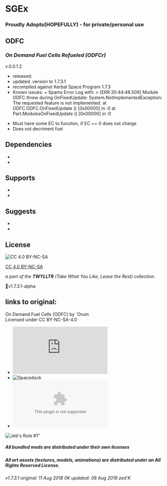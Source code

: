 # SGEx  
### Proudly Adopts(HOPEFULLY) - for private/personal use  

## ODFC  
### ***On Demand Fuel Cells Refueled (ODFCr)***  

v.0.0.1.2 
   * released:  
   * updated .version to 1.7.3.1 
   * recompiled against Kerbal Space Program 1.7.3 
   * Known issues:
    + Spams Error Log with: 
    > [ERR 20:44:48.509] Module ODFC threw during OnFixedUpdate: System.NotImplementedException: The requested feature is not implemented.
  at ODFC.ODFC.OnFixedUpdate () [0x00000] in <filename unknown>:0 
  at Part.ModulesOnFixedUpdate () [0x00000] in <filename unknown>:0  
  + Must have some EC to function, if EC == 0 does not charge
  + Does not decriment fuel
  

## Dependencies 
 * 
 * 
 
## Supports 
 * 
 * 
 
## Suggests 
 * 
 * 
 
## License  
![[CC 4.0 BY-NC-SA](https://creativecommons.org/licenses/by-nc-sa/4.0/)](https://i.creativecommons.org/l/by-nc-sa/4.0/88x31.png "CC 4.0 BY-NC-SA")

[CC 4.0 BY-NC-SA](https://creativecommons.org/licenses/by-nc-sa/4.0/)

*a part of the **TWYLLTR** (Take What You Like, Leave the Rest) collection.*  
 
📌v1.7.3.1-alpha  
 
## links to original:  
On Demand Fuel Cells (ODFC) by `Orum  
Licensed under CC BY-NC-SA-4.0  
 * ![KSP Forums](https://forum.kerbalspaceprogram.com/index.php?/topic/138431-112-on-demand-fuel-cells-odfc-v11/) 
 * ![Spacedock](https://spacedock.info/mod/618/ODFC%20-%20On%20Demand%20Fuel%20Cells) 
 * ![Dropbox](https://www.dropbox.com/s/0rpp4138jumvaxq/ODFC_v1.1.zip?dl=0) 
 
 
![Jeb's Rule #1"](https://ic.pics.livejournal.com/asaratov/25113347/1448500/1448500_original.jpg   "Jeb's Rule #1") 
 
 
 
##### All bundled mods are distributed under their own licenses
##### All art assets (textures, models, animations) are distributed under an All Rights Reserved License.

###### v1.7.3.1 original: 11 Aug 2018 0K updated: 08 Aug 2019 zed'K
